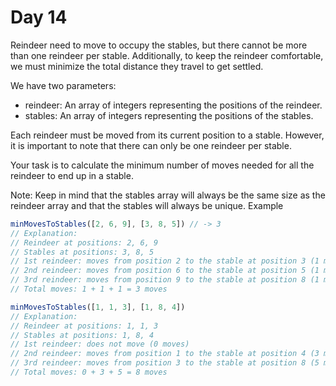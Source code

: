 # Day 14

Reindeer need to move to occupy the stables, but there cannot be more than one reindeer per stable. Additionally, to keep the reindeer comfortable, we must minimize the total distance they travel to get settled.

We have two parameters:

* reindeer: An array of integers representing the positions of the reindeer.
* stables: An array of integers representing the positions of the stables.

Each reindeer must be moved from its current position to a stable. However, it is important to note that there can only be one reindeer per stable.

Your task is to calculate the minimum number of moves needed for all the reindeer to end up in a stable.

Note: Keep in mind that the stables array will always be the same size as the reindeer array and that the stables will always be unique.
Example

```ts
minMovesToStables([2, 6, 9], [3, 8, 5]) // -> 3
// Explanation:
// Reindeer at positions: 2, 6, 9
// Stables at positions: 3, 8, 5
// 1st reindeer: moves from position 2 to the stable at position 3 (1 move).
// 2nd reindeer: moves from position 6 to the stable at position 5 (1 move)
// 3rd reindeer: moves from position 9 to the stable at position 8 (1 move).
// Total moves: 1 + 1 + 1 = 3 moves

minMovesToStables([1, 1, 3], [1, 8, 4])
// Explanation:
// Reindeer at positions: 1, 1, 3
// Stables at positions: 1, 8, 4
// 1st reindeer: does not move (0 moves)
// 2nd reindeer: moves from position 1 to the stable at position 4 (3 moves)
// 3rd reindeer: moves from position 3 to the stable at position 8 (5 moves)
// Total moves: 0 + 3 + 5 = 8 moves
```
